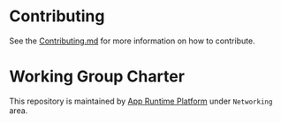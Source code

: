 # Contributing

See the [Contributing.md](./.github/CONTRIBUTING.md) for more information on how to contribute.

# Working Group Charter

This repository is maintained by [App Runtime Platform](https://github.com/cloudfoundry/community/blob/main/toc/working-groups/app-runtime-platform.md) under `Networking` area.
